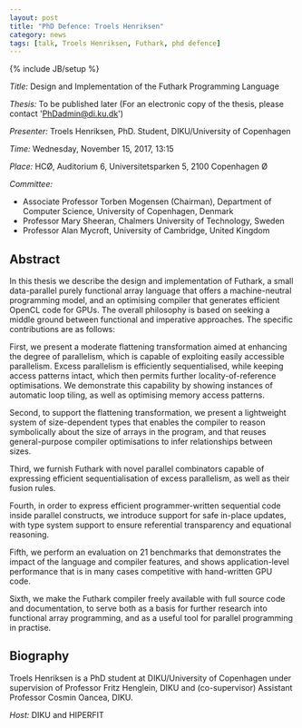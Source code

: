 ```yaml
---
layout: post
title: "PhD Defence: Troels Henriksen"
category: news
tags: [talk, Troels Henriksen, Futhark, phd defence]
---
```

{% include JB/setup %}

_Title:_ Design and Implementation of the Futhark Programming Language

_Thesis:_ To be published later (For an electronic copy of the thesis, please contact 'PhDadmin@di.ku.dk')

_Presenter:_ Troels Henriksen, PhD. Student, DIKU/University of Copenhagen

_Time:_ Wednesday, November 15, 2017, 13:15

_Place:_ HCØ, Auditorium 6, Universitetsparken 5, 2100 Copenhagen Ø

_Committee:_

- Associate Professor Torben Mogensen (Chairman), Department of Computer Science, University of Copenhagen, Denmark
- Professor Mary Sheeran, Chalmers University of Technology, Sweden
- Professor Alan Mycroft, University of Cambridge, United Kingdom

## Abstract

In this thesis we describe the design and implementation of Futhark, a small data-parallel purely functional array language that offers a machine-neutral programming model, and an optimising compiler that generates efficient OpenCL code for GPUs.  The overall philosophy is based on seeking a middle ground between functional and imperative approaches. The specific contributions are as follows:

First, we present a moderate flattening transformation aimed at enhancing the degree of parallelism, which is capable of exploiting easily accessible parallelism. Excess parallelism is efficiently sequentialised, while keeping access patterns intact, which then permits further locality-of-reference optimisations. We demonstrate this capability by showing instances of automatic loop tiling, as well as optimising memory access patterns.

Second, to support the flattening transformation, we present a lightweight system of size-dependent types that enables the compiler to reason symbolically about the size of arrays in the program, and that reuses general-purpose compiler optimisations to infer relationships between sizes.

Third, we furnish Futhark with novel parallel combinators capable of expressing efficient sequentialisation of excess parallelism, as well as their fusion rules.

Fourth, in order to express efficient programmer-written sequential code inside parallel constructs, we introduce support for safe in-place updates, with type system support to ensure referential transparency and equational reasoning.

Fifth, we perform an evaluation on 21 benchmarks that demonstrates the impact of the language and compiler features, and shows application-level performance that is in many cases competitive with hand-written GPU code.

Sixth, we make the Futhark compiler freely available with full source code and documentation, to serve both as a basis for further research into functional array programming, and as a useful tool for parallel programming in practise.

## Biography

Troels Henriksen is a PhD student at DIKU/University of Copenhagen
under supervision of Professor Fritz Henglein, DIKU and (co-supervisor) Assistant Professor Cosmin Oancea, DIKU.

_Host:_ DIKU and HIPERFIT